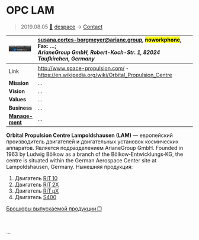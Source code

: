 # OPC LAM
> 2019.08.05 [🚀](../index/index.md) [despace](index.md) → [Contact](contact.md)

|[![](f/con/o/opc_lam_logo1_thumb.jpg)](f/con/o/opc_lam_logo1.png)|<susana.cortes-borgmeyer@ariane.group>, <mark>noworkphone</mark>, Fax: …;<br> *ArianeGroup GmbH, Robert-Koch-Str. 1, 82024 Taufkirchen, Germany*|
|:--|:--|
|Link|<http://www.space-propulsion.com/>・ <https://en.wikipedia.org/wiki/Orbital_Propulsion_Centre>|
|**Mission**|…|
|**Vision**|…|
|**Values**|…|
|**Business**|…|
|**[Manage-<br>ment](mgmt.md)**|…|

**Orbital Propulsion Centre Lampoldshausen (LAM)** — европейский производитель двигателей и двигательных установок космических аппаратов. Является подразделением ArianeGroup GmbH. Founded in 1963 by Ludwig Bölkow as a branch of the Bölkow‑Entwicklungs‑KG, the centre is situated within the German Aerospace Center site at Lampoldshausen, Germany. Нынешняя продукция:

   1. Двигатель [RIT 10](rit_10.md)
   1. Двигатель [RIT 2X](rit_2x.md)
   1. Двигатель [RIT µX](rit_mux.md)
   1. Двигатель [S400](s400.md)

[Брошюры выпускаемой продукции ❐](f/con/o/opc_lam_brochures.7z)


<p style="page-break-after:always"> </p>

…
